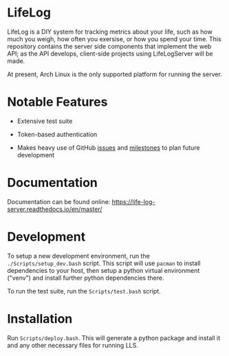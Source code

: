 # LifeLog

LifeLog is a DIY system for tracking metrics about your life, such as how much
you weigh, how often you exersise, or how you spend your time. This repository
contains the server side components that implement the web API; as the API
develops, client-side projects using LifeLogServer will be made.

At present, Arch Linux is the only supported platform for running the server.

# Notable Features

* Extensive test suite

* Token-based authentication

* Makes heavy use of GitHub
  [issues](https://github.com/Ivan-Johnson/LifeLogServer/issues) and
  [milestones](https://github.com/Ivan-Johnson/LifeLogServer/milestones) to plan
  future development

# Documentation

Documentation can be found online:
https://life-log-server.readthedocs.io/en/master/

# Development

To setup a new development environment, run the `./Scripts/setup_dev.bash`
script. This script will use `pacman` to install dependencies to your host, then
setup a python virtual environment ("venv") and install further python
dependencies there.

To run the test suite, run the `Scripts/test.bash` script.

# Installation

Run `Scripts/deploy.bash`. This will generate a python package and install it
and any other necessary files for running LLS.
